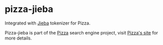 # pizza-jieba

Integrated with [Jieba](https://docs.rs/jieba-rs/) tokenizer for Pizza.

Pizza-jieba is part of the [Pizza](https://github.com/infinilabs/pizza) search engine project, visit [Pizza's site](http://pizza.rs) for more details.

